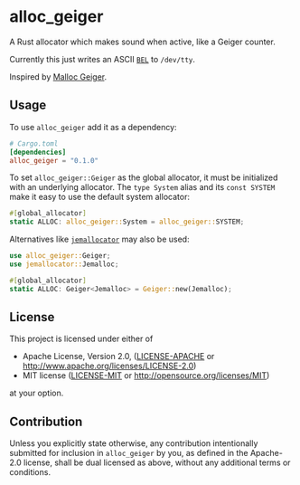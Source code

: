 # alloc_geiger

A Rust allocator which makes sound when active, like a Geiger counter.

Currently this just writes an ASCII [`BEL`] to `/dev/tty`.

Inspired by [Malloc Geiger].

[`BEL`]: https://en.wikipedia.org/wiki/Bell_character
[Malloc Geiger]: https://github.com/laserallan/malloc_geiger

## Usage

To use `alloc_geiger` add it as a dependency:

```toml
# Cargo.toml
[dependencies]
alloc_geiger = "0.1.0"
```

To set `alloc_geiger::Geiger` as the global allocator, it must be initialized
with an underlying allocator. The `type System` alias and its `const SYSTEM`
make it easy to use the default system allocator:

```rust
#[global_allocator]
static ALLOC: alloc_geiger::System = alloc_geiger::SYSTEM;
```

Alternatives like [`jemallocator`] may also be used:

```rust
use alloc_geiger::Geiger;
use jemallocator::Jemalloc;

#[global_allocator]
static ALLOC: Geiger<Jemalloc> = Geiger::new(Jemalloc);
```

[`jemallocator`]: https://crates.io/crates/jemallocator

## License

This project is licensed under either of

 * Apache License, Version 2.0, ([LICENSE-APACHE](LICENSE-APACHE) or
   http://www.apache.org/licenses/LICENSE-2.0)
 * MIT license ([LICENSE-MIT](LICENSE-MIT) or
   http://opensource.org/licenses/MIT)

at your option.

## Contribution

Unless you explicitly state otherwise, any contribution intentionally submitted
for inclusion in `alloc_geiger` by you, as defined in the Apache-2.0 license,
shall be dual licensed as above, without any additional terms or conditions.
